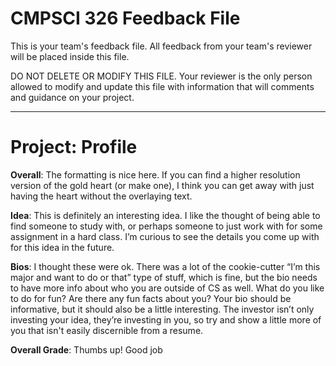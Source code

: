 # CMPSCI 326 Feedback File

This is your team's feedback file. All feedback from your team's
reviewer will be placed inside this file.

DO NOT DELETE OR MODIFY THIS FILE. Your reviewer is the only person
allowed to modify and update this file with information that will
comments and guidance on your project.
***

# Project: Profile

**Overall**: The formatting is nice here. If you can find a higher resolution version of the gold heart (or make one), I think you can get away with just having the heart without the overlaying text.

**Idea**: This is definitely an interesting idea. I like the thought of being able to find someone to study with, or perhaps someone to just work with for some assignment in a hard class. I’m curious to see the details you come up with for this idea in the future.

**Bios**: I thought these were ok. There was a lot of the cookie-cutter “I’m this major and want to do or that” type of stuff, which is fine, but the bio needs to have more info about who you are outside of CS as well. What do you like to do for fun? Are there any fun facts about you? Your bio should be informative, but it should also be a little interesting. The investor isn’t only investing your idea, they’re investing in you, so try and show a little more of you that isn't easily discernible from a resume.

**Overall Grade**: Thumbs up! Good job

